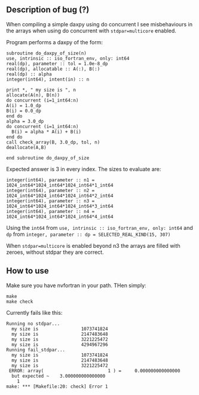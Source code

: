 ## Description of bug (?) 

When compiling a simple daxpy using do concurrent I see misbehaviours in the arrays when using do concurrent with `stdpar=multicore` enabled.

Program performs a daxpy of the form:

```
subroutine do_daxpy_of_size(n)
use, intrinsic :: iso_fortran_env, only: int64
real(dp), parameter :: tol = 1.0e-8_dp
real(dp), allocatable :: A(:), B(:)
real(dp) :: alpha
integer(int64), intent(in) :: n

print *, " my size is ", n
allocate(A(n), B(n))
do concurrent (i=1_int64:n)
A(i) = 1.0_dp
B(i) = 0.0_dp
end do
alpha = 3.0_dp
do concurrent (i=1_int64:n)
  B(i) = alpha * A(i) + B(i)
end do
call check_array(B, 3.0_dp, tol, n)
deallocate(A,B)

end subroutine do_daxpy_of_size
```

Expected answer is 3 in every index. The sizes to evaluate are:

```
integer(int64), parameter :: n1 = 1024_int64*1024_int64*1024_int64*1_int64
integer(int64), parameter :: n2 = 1024_int64*1024_int64*1024_int64*2_int64
integer(int64), parameter :: n3 = 1024_int64*1024_int64*1024_int64*3_int64
integer(int64), parameter :: n4 = 1024_int64*1024_int64*1024_int64*4_int64
```

Using the `int64` from `use, intrinsic :: iso_fortran_env, only: int64` and `dp` from `integer, parameter :: dp = SELECTED_REAL_KIND(15, 307)` 

When `stdpar=multicore` is enabled beyond n3 the arrays are filled with zeroes, without stdpar they are correct. 

## How to use 

Make sure you have nvfortran in your path. THen simply:

```
make 
make check 
```

Currently fails like this:

```
Running no stdpar...
  my size is                1073741824
  my size is                2147483648
  my size is                3221225472
  my size is                4294967296
Running fail_stdpar...
  my size is                1073741824
  my size is                2147483648
  my size is                3221225472
 ERROR: array(                        1 ) =     0.000000000000000
  but expected ~    3.000000000000000
    1
make: *** [Makefile:20: check] Error 1
```
